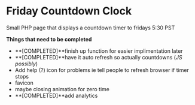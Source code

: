 Friday Countdown Clock
======================

Small PHP page that displays a countdown timer to fridays 5:30 PST

**Things that need to be completed**

- **[COMPLETED]**finish up function for easier implimentation later 
- **[COMPLETED]**have it auto refresh so actually countdowns (*JS possibly*)
- Add help (?) icon for problems ie tell people to refresh browser if timer stops
- favicon
- maybe closing animation for zero time
- **[COMPLETED]**add analytics